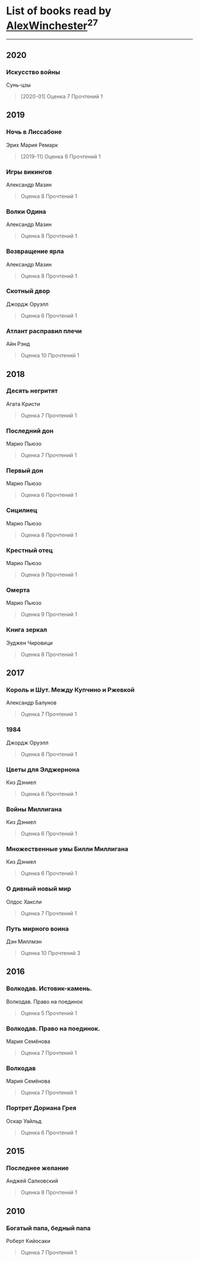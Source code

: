 # List of books read by [AlexWinchester](https://www.facebook.com/profile.php?id=2680385415370992)<sup>27</sup>
---

## 2020

### Искусство войны
Сунь-цзы
> [2020-01] Оценка 7
> Прочтений 1



## 2019

### Ночь в Лиссабоне
Эрих Мария Ремарк
> [2019-11] Оценка 6
> Прочтений 1


### Игры викингов
Александр Мазин
> Оценка 8
> Прочтений 1


### Волки Одина
Александр Мазин
> Оценка 8
> Прочтений 1


### Возвращение ярла
Александр Мазин
> Оценка 8
> Прочтений 1


### Скотный двор
Джордж Оруэлл
> Оценка 6
> Прочтений 1


### Атлант расправил плечи
Айн Рэнд
> Оценка 10
> Прочтений 1



## 2018

### Десять негритят
Агата Кристи
> Оценка 7
> Прочтений 1


### Последний дон
Марио Пьюзо
> Оценка 7
> Прочтений 1


### Первый дон
Марио Пьюзо
> Оценка 6
> Прочтений 1


### Сицилиец
Марио Пьюзо
> Оценка 8
> Прочтений 1


### Крестный отец
Марио Пьюзо
> Оценка 9
> Прочтений 1


### Омерта
Марио Пьюзо
> Оценка 9
> Прочтений 1


### Книга зеркал
Эуджен Чировици
> Оценка 8
> Прочтений 1



## 2017

### Король и Шут. Между Купчино и Ржевкой
Александр Балунов
> Оценка 7
> Прочтений 1


### 1984
Джордж Оруэлл
> Оценка 8
> Прочтений 1


### Цветы для Элджернона
Киз Дэниел
> Оценка 6
> Прочтений 1


### Войны Миллигана
Киз Дэниел
> Оценка 6
> Прочтений 1


### Множественные умы Билли Миллигана
Киз Дэниел
> Оценка 6
> Прочтений 1


### О дивный новый мир
Олдос Хаксли
> Оценка 7
> Прочтений 1


### Путь мирного воина
Дэн Миллмэн
> Оценка 10
> Прочтений 3



## 2016

### Волкодав. Истовик-камень.
Волкодав. Право на поединок
> Оценка 5
> Прочтений 1


### Волкодав. Право на поединок.
Мария Семёнова
> Оценка 7
> Прочтений 1


### Волкодав
Мария Семёнова
> Оценка 7
> Прочтений 1


### Портрет Дориана Грея
Оскар Уайльд
> Оценка 6
> Прочтений 1



## 2015

### Последнее желание
Анджей Сапковский
> Оценка 8
> Прочтений 1



## 2010

### Богатый папа, бедный папа
Роберт Кийосаки
> Оценка 7
> Прочтений 1



